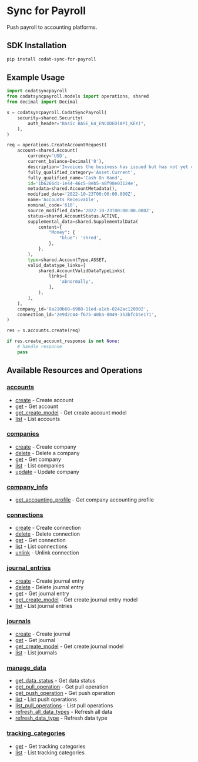 # Sync for Payroll

<!-- Start Codat Library Description -->
Push payroll to accounting platforms.
<!-- End Codat Library Description -->

<!-- Start SDK Installation -->
## SDK Installation

```bash
pip install codat-sync-for-payroll
```
<!-- End SDK Installation -->

## Example Usage
<!-- Start SDK Example Usage -->
```python
import codatsyncpayroll
from codatsyncpayroll.models import operations, shared
from decimal import Decimal

s = codatsyncpayroll.CodatSyncPayroll(
    security=shared.Security(
        auth_header="Basic BASE_64_ENCODED(API_KEY)",
    ),
)

req = operations.CreateAccountRequest(
    account=shared.Account(
        currency='USD',
        current_balance=Decimal('0'),
        description='Invoices the business has issued but has not yet collected payment on.',
        fully_qualified_category='Asset.Current',
        fully_qualified_name='Cash On Hand',
        id='1b6266d1-1e44-46c5-8eb5-a8f98e03124e',
        metadata=shared.AccountMetadata(),
        modified_date='2022-10-23T00:00:00.000Z',
        name='Accounts Receivable',
        nominal_code='610',
        source_modified_date='2022-10-23T00:00:00.000Z',
        status=shared.AccountStatus.ACTIVE,
        supplemental_data=shared.SupplementalData(
            content={
                "Money": {
                    "blue": 'shred',
                },
            },
        ),
        type=shared.AccountType.ASSET,
        valid_datatype_links=[
            shared.AccountValidDataTypeLinks(
                links=[
                    'abnormally',
                ],
            ),
        ],
    ),
    company_id='8a210b68-6988-11ed-a1eb-0242ac120002',
    connection_id='2e9d2c44-f675-40ba-8049-353bfcb5e171',
)

res = s.accounts.create(req)

if res.create_account_response is not None:
    # handle response
    pass
```
<!-- End SDK Example Usage -->

<!-- Start SDK Available Operations -->
## Available Resources and Operations


### [accounts](docs/sdks/accounts/README.md)

* [create](docs/sdks/accounts/README.md#create) - Create account
* [get](docs/sdks/accounts/README.md#get) - Get account
* [get_create_model](docs/sdks/accounts/README.md#get_create_model) - Get create account model
* [list](docs/sdks/accounts/README.md#list) - List accounts

### [companies](docs/sdks/companies/README.md)

* [create](docs/sdks/companies/README.md#create) - Create company
* [delete](docs/sdks/companies/README.md#delete) - Delete a company
* [get](docs/sdks/companies/README.md#get) - Get company
* [list](docs/sdks/companies/README.md#list) - List companies
* [update](docs/sdks/companies/README.md#update) - Update company

### [company_info](docs/sdks/companyinfo/README.md)

* [get_accounting_profile](docs/sdks/companyinfo/README.md#get_accounting_profile) - Get company accounting profile

### [connections](docs/sdks/connections/README.md)

* [create](docs/sdks/connections/README.md#create) - Create connection
* [delete](docs/sdks/connections/README.md#delete) - Delete connection
* [get](docs/sdks/connections/README.md#get) - Get connection
* [list](docs/sdks/connections/README.md#list) - List connections
* [unlink](docs/sdks/connections/README.md#unlink) - Unlink connection

### [journal_entries](docs/sdks/journalentries/README.md)

* [create](docs/sdks/journalentries/README.md#create) - Create journal entry
* [delete](docs/sdks/journalentries/README.md#delete) - Delete journal entry
* [get](docs/sdks/journalentries/README.md#get) - Get journal entry
* [get_create_model](docs/sdks/journalentries/README.md#get_create_model) - Get create journal entry model
* [list](docs/sdks/journalentries/README.md#list) - List journal entries

### [journals](docs/sdks/journals/README.md)

* [create](docs/sdks/journals/README.md#create) - Create journal
* [get](docs/sdks/journals/README.md#get) - Get journal
* [get_create_model](docs/sdks/journals/README.md#get_create_model) - Get create journal model
* [list](docs/sdks/journals/README.md#list) - List journals

### [manage_data](docs/sdks/managedata/README.md)

* [get_data_status](docs/sdks/managedata/README.md#get_data_status) - Get data status
* [get_pull_operation](docs/sdks/managedata/README.md#get_pull_operation) - Get pull operation
* [get_push_operation](docs/sdks/managedata/README.md#get_push_operation) - Get push operation
* [list](docs/sdks/managedata/README.md#list) - List push operations
* [list_pull_operations](docs/sdks/managedata/README.md#list_pull_operations) - List pull operations
* [refresh_all_data_types](docs/sdks/managedata/README.md#refresh_all_data_types) - Refresh all data
* [refresh_data_type](docs/sdks/managedata/README.md#refresh_data_type) - Refresh data type

### [tracking_categories](docs/sdks/trackingcategories/README.md)

* [get](docs/sdks/trackingcategories/README.md#get) - Get tracking categories
* [list](docs/sdks/trackingcategories/README.md#list) - List tracking categories
<!-- End SDK Available Operations -->



<!-- Start Dev Containers -->



<!-- End Dev Containers -->

<!-- Placeholder for Future Speakeasy SDK Sections -->
